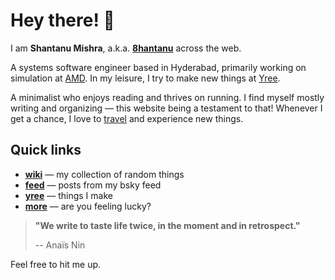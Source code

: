 # Hey there! 👋

I am **Shantanu Mishra**, a.k.a. **[8hantanu](wiki/self/about#8hantanu)** across the web. 

A systems software engineer based in Hyderabad, primarily working on simulation at [AMD](https://www.amd.com).
In my leisure, I try to make new things at [Yree](https://yree.io).

A minimalist who enjoys reading and thrives on running.
I find myself mostly writing and organizing — this website being a testament to that!
Whenever I get a chance, I love to [travel](wiki/self/experiences/travel/) and experience new things.

## Quick links

- **[wiki](wiki)** — my collection of random things
- **[feed](feed)** — posts from my bsky feed
- **[yree](https://yree.io)** — things I make
- **[more](wiki/wander)** — are you feeling lucky?

> **"We write to taste life twice, in the moment and in retrospect."**
>
> -- Anaïs Nin

Feel free to hit me up.
